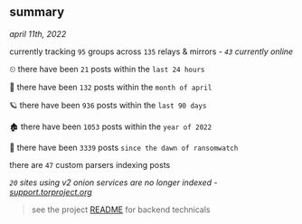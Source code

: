 
## summary
_april 11th, 2022_

currently tracking `95` groups across `135` relays & mirrors - _`43` currently online_

⏲ there have been `21` posts within the `last 24 hours`

🦈 there have been `132` posts within the `month of april`

🪐 there have been `936` posts within the `last 90 days`

🏚 there have been `1053` posts within the `year of 2022`

🦕 there have been `3339` posts `since the dawn of ransomwatch`

there are `47` custom parsers indexing posts

_`20` sites using v2 onion services are no longer indexed - [support.torproject.org](https://support.torproject.org/onionservices/v2-deprecation/)_

> see the project [README](https://github.com/thetanz/ransomwatch#ransomwatch--) for backend technicals
